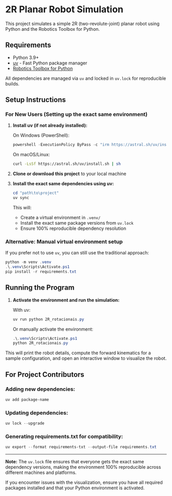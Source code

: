 # 2R Planar Robot Simulation

This project simulates a simple 2R (two-revolute-joint) planar robot using Python and the Robotics Toolbox for Python.

## Requirements
- Python 3.9+
- [uv](https://docs.astral.sh/uv/) - Fast Python package manager
- [Robotics Toolbox for Python](https://github.com/petercorke/robotics-toolbox-python)

All dependencies are managed via `uv` and locked in `uv.lock` for reproducible builds.

## Setup Instructions

### For New Users (Setting up the exact same environment)

1. **Install uv (if not already installed):**

   On Windows (PowerShell):
   ```powershell
   powershell -ExecutionPolicy ByPass -c "irm https://astral.sh/uv/install.ps1 | iex"
   ```

   On macOS/Linux:
   ```bash
   curl -LsSf https://astral.sh/uv/install.sh | sh
   ```

2. **Clone or download this project** to your local machine

3. **Install the exact same dependencies using uv:**
   ```powershell
   cd "path\to\project"
   uv sync
   ```

   This will:
   - Create a virtual environment in `.venv/`
   - Install the exact same package versions from `uv.lock`
   - Ensure 100% reproducible dependency resolution

### Alternative: Manual virtual environment setup

If you prefer not to use `uv`, you can still use the traditional approach:

```powershell
python -m venv .venv
.\.venv\Scripts\Activate.ps1
pip install -r requirements.txt
```

## Running the Program

1. **Activate the environment and run the simulation:**

   With uv:

   ```powershell
   uv run python 2R_rotacionais.py
   ```

   Or manually activate the environment:

   ```powershell
   .\.venv\Scripts\Activate.ps1
   python 2R_rotacionais.py
   ```

This will print the robot details, compute the forward kinematics for a sample configuration, and open an interactive window to visualize the robot.

## For Project Contributors

### Adding new dependencies:

```powershell
uv add package-name
```

### Updating dependencies:

```powershell
uv lock --upgrade
```

### Generating requirements.txt for compatibility:

```powershell
uv export --format requirements-txt --output-file requirements.txt
```

---

**Note:** The `uv.lock` file ensures that everyone gets the exact same dependency versions, making the environment 100% reproducible across different machines and platforms.

If you encounter issues with the visualization, ensure you have all required packages installed and that your Python environment is activated.
